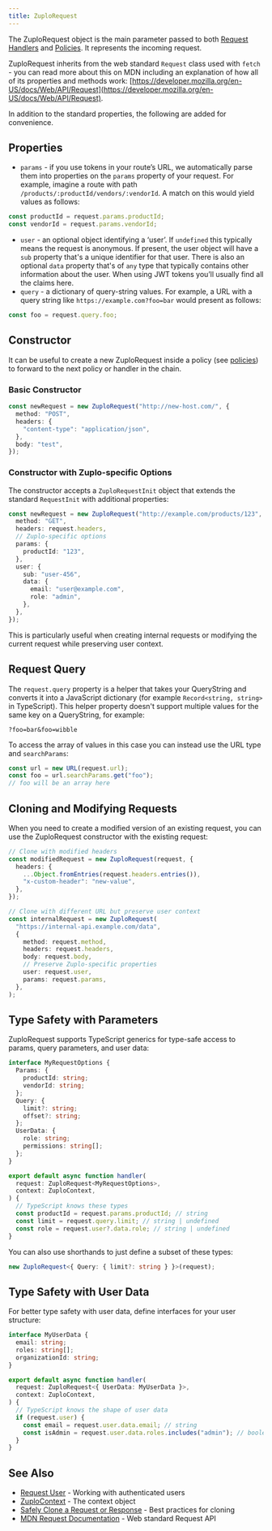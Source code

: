 ```yaml
---
title: ZuploRequest
---
```


The ZuploRequest object is the main parameter passed to both
[Request Handlers](../handlers/custom-handler.md) and
[Policies](../articles/policies.md). It represents the incoming request.

ZuploRequest inherits from the web standard `Request` class used with `fetch` -
you can read more about this on MDN including an explanation of how all of its
properties and methods work:
[https://developer.mozilla.org/en-US/docs/Web/API/Request](https://developer.mozilla.org/en-US/docs/Web/API/Request).

In addition to the standard properties, the following are added for convenience.

## Properties

- `params` - if you use tokens in your route’s URL, we automatically parse them
  into properties on the `params` property of your request. For example, imagine
  a route with path `/products/:productId/vendors/:vendorId`. A match on this
  would yield values as follows:

```ts
const productId = request.params.productId;
const vendorId = request.params.vendorId;
```

- `user` - an optional object identifying a ‘user’. If `undefined` this
  typically means the request is anonymous. If present, the user object will
  have a `sub` property that's a unique identifier for that user. There is also
  an optional `data` property that's of `any` type that typically contains other
  information about the user. When using JWT tokens you’ll usually find all the
  claims here.
- `query` - a dictionary of query-string values. For example, a URL with a query
  string like `https://example.com?foo=bar` would present as follows:

```ts
const foo = request.query.foo;
```

## Constructor

It can be useful to create a new ZuploRequest inside a policy (see
[policies](../articles/policies.md)) to forward to the next policy or handler in
the chain.

### Basic Constructor

```ts
const newRequest = new ZuploRequest("http://new-host.com/", {
  method: "POST",
  headers: {
    "content-type": "application/json",
  },
  body: "test",
});
```

### Constructor with Zuplo-specific Options

The constructor accepts a `ZuploRequestInit` object that extends the standard
`RequestInit` with additional properties:

```ts
const newRequest = new ZuploRequest("http://example.com/products/123", {
  method: "GET",
  headers: request.headers,
  // Zuplo-specific options
  params: {
    productId: "123",
  },
  user: {
    sub: "user-456",
    data: {
      email: "user@example.com",
      role: "admin",
    },
  },
});
```

This is particularly useful when creating internal requests or modifying the
current request while preserving user context.

## Request Query

The `request.query` property is a helper that takes your QueryString and
converts it into a JavaScript dictionary (for example `Record<string, string>`
in TypeScript). This helper property doesn't support multiple values for the
same key on a QueryString, for example:

`?foo=bar&foo=wibble`

To access the array of values in this case you can instead use the URL type and
`searchParams`:

```ts
const url = new URL(request.url);
const foo = url.searchParams.get("foo");
// foo will be an array here
```

## Cloning and Modifying Requests

When you need to create a modified version of an existing request, you can use
the ZuploRequest constructor with the existing request:

```ts
// Clone with modified headers
const modifiedRequest = new ZuploRequest(request, {
  headers: {
    ...Object.fromEntries(request.headers.entries()),
    "x-custom-header": "new-value",
  },
});

// Clone with different URL but preserve user context
const internalRequest = new ZuploRequest(
  "https://internal-api.example.com/data",
  {
    method: request.method,
    headers: request.headers,
    body: request.body,
    // Preserve Zuplo-specific properties
    user: request.user,
    params: request.params,
  },
);
```

## Type Safety with Parameters

ZuploRequest supports TypeScript generics for type-safe access to params, query
parameters, and user data:

```ts
interface MyRequestOptions {
  Params: {
    productId: string;
    vendorId: string;
  };
  Query: {
    limit?: string;
    offset?: string;
  };
  UserData: {
    role: string;
    permissions: string[];
  };
}

export default async function handler(
  request: ZuploRequest<MyRequestOptions>,
  context: ZuploContext,
) {
  // TypeScript knows these types
  const productId = request.params.productId; // string
  const limit = request.query.limit; // string | undefined
  const role = request.user?.data.role; // string | undefined
}
```

You can also use shorthands to just define a subset of these types:

```ts
new ZuploRequest<{ Query: { limit?: string } }>(request);
```

## Type Safety with User Data

For better type safety with user data, define interfaces for your user
structure:

```ts
interface MyUserData {
  email: string;
  roles: string[];
  organizationId: string;
}

export default async function handler(
  request: ZuploRequest<{ UserData: MyUserData }>,
  context: ZuploContext,
) {
  // TypeScript knows the shape of user data
  if (request.user) {
    const email = request.user.data.email; // string
    const isAdmin = request.user.data.roles.includes("admin"); // boolean
  }
}
```

## See Also

- [Request User](./request-user.md) - Working with authenticated users
- [ZuploContext](./zuplo-context.md) - The context object
- [Safely Clone a Request or Response](./safely-clone-a-request-or-response.md) -
  Best practices for cloning
- [MDN Request Documentation](https://developer.mozilla.org/en-US/docs/Web/API/Request) -
  Web standard Request API
